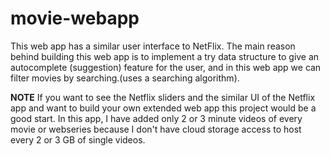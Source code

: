 # movie-webapp

This web app has a similar user interface to NetFlix. The main reason behind building this web app is to implement a try data structure to give an autocomplete (suggestion) feature for the user, and in this web app we can filter movies by searching.(uses a searching algorithm).

**NOTE**
If you want to see the Netflix sliders and the similar UI of the Netflix app and want to build your own extended web app this project would be a good start.
In this app, I have added only 2 or 3 minute videos of every movie or webseries because I don't have cloud storage access to host every 2 or 3 GB of single videos.




